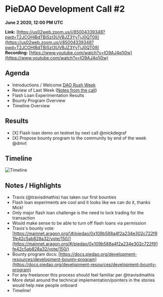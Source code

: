 # PieDAO Development Call \#2

**June 2 2020, 12:00 PM UTC**

**Link:** [https://us02web.zoom.us/j/85004339348?pwd=T2JCOHlBdTBiSzI3UVBJZ3YyTjJ0QT09](https://us02web.zoom.us/j/85004339348?pwd=T2JCOHlBdTBiSzI3UVBJZ3YyTjJ0QT09)  
**Recording:** [https://www.youtube.com/watch?v=IO9AJ4q1i0w](https://www.youtube.com/watch?v=IO9AJ4q1i0w)

## Agenda

* Introductions / Welcome [DAO Rush Week](https://daorushweek.com)
* Review of Last Week \([Notes from the call](https://docs.piedao.org/development-calls/piedao-development-call-1)\)
* Flash Loan Experimentation Results
* Bounty Program Overview
* Timeline Overview

## Results

* \[X\] Flash loan demo on testnet by next call @mickdegraf
* \[X\] Propose bounty program to the community by end of the week @dmvt

## Timeline

![Timeline](https://media.discordapp.net/attachments/695690781016719521/717285969212080128/PieDAO_Timeline.png)

## Notes / Highlights

* Travis \(@travisdmathis\) has taken our first bounties
* Flash loan experiments are cool and it looks like we can do it, thanks Mick!
* Only major flash loan challenge is the need to lock trading for the transaction
* Would make sense to be able to turn off flash loans via permission
* Travis's bounty vote: [https://mainnet.aragon.org/\#/piedao/0x109b588a4f2a234e302c722f91fe42c5ab828a32/vote/150/](https://mainnet.aragon.org/#/piedao/0x109b588a4f2a234e302c722f91fe42c5ab828a32/vote/150/)
* Bounty program docs: [https://docs.piedao.org/development-resources/development-bounty-program](https://docs.piedao.org/development-resources/development-bounty-program)
* For any freelancer this process should feel familiar per @travisdmathis 
* More detail around the technical implementation/pointers in the stories would help new people onboard
* Timeline!

